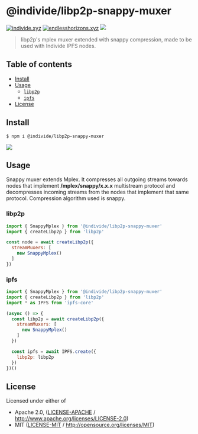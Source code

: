 # @individe/libp2p-snappy-muxer <!-- omit in toc -->

[![individe.xyz](https://img.shields.io/badge/project-individe-black.svg?style=flat-square)](https://individe.xyz/)
[![endlesshorizons.xyz](https://img.shields.io/badge/powered%20by-endlesshorizons-blueviolet?style=flat-square)](https://endlesshorizons.xyz/)
![](https://img.shields.io/github/package-json/v/individe/js-libp2p-snappy-muxer?color=blue&style=flat-square)

> libp2p's mplex muxer extended with snappy compression, made to be used with Individe IPFS nodes.

## Table of contents

- [Install](#install)
- [Usage](#usage)
  - [`libp2p`](#libp2p)
  - [`ipfs`](#ipfs)
- [License](#license)

## Install

```console
$ npm i @individe/libp2p-snappy-muxer
```

[![](https://github.com/libp2p/interface-stream-muxer/raw/master/img/badge.png)](https://github.com/libp2p/interface-stream-muxer)

## Usage

Snappy muxer extends Mplex. It compresses all outgoing streams towards nodes that implement **/mplex/snappy/x.x.x** multistream protocol and decompresses incoming streams from the nodes that implement that same protocol. Compression algorithm used is snappy.

### libp2p

```js
import { SnappyMplex } from '@individe/libp2p-snappy-muxer'
import { createLibp2p } from 'libp2p'

const node = await createLibp2p({
  streamMuxers: [
    new SnappyMplex()
  ]
})
```

### ipfs

```js
import { SnappyMplex } from '@individe/libp2p-snappy-muxer'
import { createLibp2p } from 'libp2p'
import * as IPFS from 'ipfs-core'

(async () => {
  const libp2p = await createLibp2p({
    streamMuxers: [
      new SnappyMplex()
    ]
  })

  const ipfs = await IPFS.create({
    libp2p: libp2p
  })
})()
```

## License

Licensed under either of

- Apache 2.0, ([LICENSE-APACHE](LICENSE-APACHE) / <http://www.apache.org/licenses/LICENSE-2.0>)
- MIT ([LICENSE-MIT](LICENSE-MIT) / <http://opensource.org/licenses/MIT>)